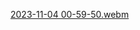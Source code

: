 [2023-11-04 00-59-50.webm](https://github.com/JooudDoo/ROS-labs/assets/82991898/d8742ec4-e050-4770-aec4-73cdfde66366)
